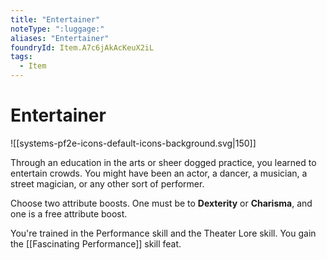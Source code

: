```yaml
---
title: "Entertainer"
noteType: ":luggage:"
aliases: "Entertainer"
foundryId: Item.A7c6jAkAcKeuX2iL
tags:
  - Item
---
```


# Entertainer
![[systems-pf2e-icons-default-icons-background.svg|150]]

Through an education in the arts or sheer dogged practice, you learned to entertain crowds. You might have been an actor, a dancer, a musician, a street magician, or any other sort of performer.

Choose two attribute boosts. One must be to **Dexterity** or **Charisma**, and one is a free attribute boost.

You're trained in the Performance skill and the Theater Lore skill. You gain the [[Fascinating Performance]] skill feat.
